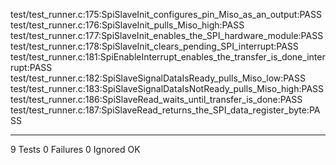test/test_runner.c:175:SpiSlaveInit_configures_pin_Miso_as_an_output:PASS
test/test_runner.c:176:SpiSlaveInit_pulls_Miso_high:PASS
test/test_runner.c:177:SpiSlaveInit_enables_the_SPI_hardware_module:PASS
test/test_runner.c:178:SpiSlaveInit_clears_pending_SPI_interrupt:PASS
test/test_runner.c:181:SpiEnableInterrupt_enables_the_transfer_is_done_interrupt:PASS
test/test_runner.c:182:SpiSlaveSignalDataIsReady_pulls_Miso_low:PASS
test/test_runner.c:183:SpiSlaveSignalDataIsNotReady_pulls_Miso_high:PASS
test/test_runner.c:186:SpiSlaveRead_waits_until_transfer_is_done:PASS
test/test_runner.c:187:SpiSlaveRead_returns_the_SPI_data_register_byte:PASS

-----------------------
9 Tests 0 Failures 0 Ignored 
OK
